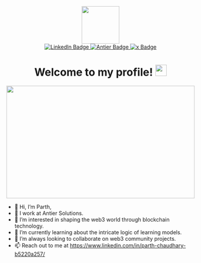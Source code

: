 <div id="header" align="center">
  <img src="https://media4.giphy.com/media/v1.Y2lkPTc5MGI3NjExNTViOGkxcGZsM3R0bGd6cmNxaDgxZnhlZnpqY3QycTVlNGlyZjJwZyZlcD12MV9pbnRlcm5hbF9naWZfYnlfaWQmY3Q9Zw/driiYR9DTT2Vf7etWD/giphy.webp" width="100"/>
  <div id="badges">
  <a href="www.linkedin.com/in/parth-chaudhary-b5220a257">
    <img src="https://img.shields.io/badge/LinkedIn-blue?style=for-the-badge&logo=linkedin&logoColor=white" alt="LinkedIn Badge"/>
  </a>
  <a href="https://www.antiersolutions.com/">
    <img src="https://img.shields.io/badge/Antier%20Solutions-red?style=for-the-badge&logo=googlechrome&logoColor=white" alt="Antier Badge"/>
  </a>
  <a href="https://x.com/P4rthChaudhary">
    <img src="https://img.shields.io/badge/Twitter-blue?style=for-the-badge&logo=x&logoColor=white" alt="x Badge"/>
  </a>
    <h1>
        Welcome to my profile!
      <img src="https://media.giphy.com/media/hvRJCLFzcasrR4ia7z/giphy.gif" width="30px"/>
    </h1>
    <div align="center">
        <img src="https://media4.giphy.com/media/v1.Y2lkPTc5MGI3NjExa3NzN3E5dGkxemNpMnVxZ296OWdlemZ4OXRtYm1reDBtY2l4NGgwOCZlcD12MV9pbnRlcm5hbF9naWZfYnlfaWQmY3Q9Zw/3o6Mb5gQzD0AmyZMAg/giphy.webp" width="500" height="300"/>
    </div>
</div>
</div>

- 👋 Hi, I’m Parth,
- 💼 I work at Antier Solutions.
- 👀 I’m interested in shaping the web3 world through blockchain technology.
- 🌱 I’m currently learning about the intricate logic of learning models.
- 💞️ I’m always looking to collaborate on web3 community projects.
- 📫 Reach out to me at https://www.linkedin.com/in/parth-chaudhary-b5220a257/

<!---
Hey there Tresspasser !!!
--->
